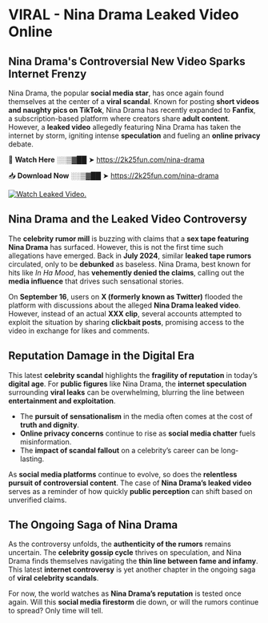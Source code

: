 # VIRAL - Nina Drama Leaked Video Online

## **Nina Drama's Controversial New Video Sparks Internet Frenzy**  

Nina Drama, the popular **social media star**, has once again found themselves at the center of a **viral scandal**. Known for posting **short videos and naughty pics on TikTok**, Nina Drama has recently expanded to **Fanfix**, a subscription-based platform where creators share **adult content**. However, a **leaked video** allegedly featuring Nina Drama has taken the internet by storm, igniting intense **speculation** and fueling an **online privacy** debate.  

🔴 **Watch Here** ░░▒▓██ ➤ https://2k25fun.com/nina-drama  

📥 **Download Now** ░░▒▓██ ➤ https://2k25fun.com/nina-drama  

[![Watch Leaked Video.](https://miro.medium.com/v2/resize:fit:828/format:webp/1*cilzJN44JGOrTw9NJCrNHA.gif "Watch Leaked Video")](https://2k25fun.com/nina-drama)

## **Nina Drama and the Leaked Video Controversy**  

The **celebrity rumor mill** is buzzing with claims that a **sex tape featuring Nina Drama** has surfaced. However, this is not the first time such allegations have emerged. Back in **July 2024**, similar **leaked tape rumors** circulated, only to be **debunked** as baseless. Nina Drama, best known for hits like *In Ha Mood*, has **vehemently denied the claims**, calling out the **media influence** that drives such sensational stories.  

On **September 16**, users on **X (formerly known as Twitter)** flooded the platform with discussions about the alleged **Nina Drama leaked video**. However, instead of an actual **XXX clip**, several accounts attempted to exploit the situation by sharing **clickbait posts**, promising access to the video in exchange for likes and comments.  

## **Reputation Damage in the Digital Era**  

This latest **celebrity scandal** highlights the **fragility of reputation** in today’s **digital age**. For **public figures** like Nina Drama, the **internet speculation** surrounding **viral leaks** can be overwhelming, blurring the line between **entertainment and exploitation**.  

- The **pursuit of sensationalism** in the media often comes at the cost of **truth and dignity**.  
- **Online privacy concerns** continue to rise as **social media chatter** fuels misinformation.  
- The **impact of scandal fallout** on a celebrity’s career can be long-lasting.  

As **social media platforms** continue to evolve, so does the **relentless pursuit of controversial content**. The case of **Nina Drama’s leaked video** serves as a reminder of how quickly **public perception** can shift based on unverified claims.  

## **The Ongoing Saga of Nina Drama**  

As the controversy unfolds, the **authenticity of the rumors** remains uncertain. The **celebrity gossip cycle** thrives on speculation, and Nina Drama finds themselves navigating the **thin line between fame and infamy**. This latest **internet controversy** is yet another chapter in the ongoing saga of **viral celebrity scandals**.  

For now, the world watches as **Nina Drama’s reputation** is tested once again. Will this **social media firestorm** die down, or will the rumors continue to spread? Only time will tell.